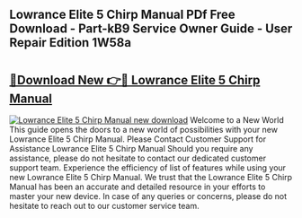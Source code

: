 ## Lowrance Elite 5 Chirp Manual PDf Free Download - Part-kB9 Service Owner Guide - User Repair Edition 1W58a

# <h2><a href="http://bc15738.oget.top/?id=Lowrance+Elite+5+Chirp+Manual">🔗Download New 👉🔴 Lowrance Elite 5 Chirp Manual</a></h2>

[![Lowrance Elite 5 Chirp Manual new download](https://i.imgur.com/5g1atiW.png)](http://bc15738.oget.top/?id=Lowrance+Elite+5+Chirp+Manual)
Welcome to a New World This guide opens the doors to a new world of possibilities with your new Lowrance Elite 5 Chirp Manual. Please Contact Customer Support for Assistance Lowrance Elite 5 Chirp Manual Should you require any assistance, please do not hesitate to contact our dedicated customer support team. Experience the efficiency of list of features while using your new Lowrance Elite 5 Chirp Manual. We trust that the Lowrance Elite 5 Chirp Manual has been an accurate and detailed resource in your efforts to master your new device. In case of any queries or concerns, please do not hesitate to reach out to our customer service team.
